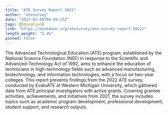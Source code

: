 ```yaml
---
title: "ATE Survey Report 2022"
author: "atesurvey"
date: "2025-01-09T04:49:25Z"
tags: [Education]
link: "https://bookdown.org/atesurvey/ate-survey-report-2022/"
length_weight: "5.4%"
pinned: false
---
```


The Advanced Technological Education (ATE) program, established by the National Science Foundation (NSF) in response to the Scientific and Advanced-Technology Act of 1992, aims to enhance the education of technicians in high-technology fields such as advanced manufacturing, biotechnology, and information technologies, with a focus on two-year colleges. This report presents findings from the 2022 ATE survey, conducted by EvaluATE at Western Michigan University, which gathered data from ATE principal investigators with active grants. Covering grantee activities, achievements, and initiatives from 2021, the survey includes topics such as academic program development, professional development, student support, and research outputs.
